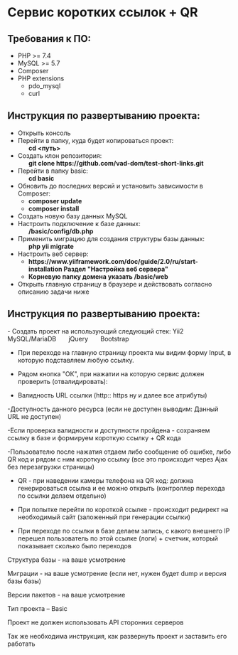 <h1>Сервис коротких ссылок + QR</h1>

<h2>Требования к ПО:</h2>
<ul>
  <li>PHP >= 7.4</li>
  <li>MySQL >= 5.7</li>
  <li>Composer</li>
  <li>
    PHP extensions
    <ul>
      <li>pdo_mysql</li>
      <li>curl</li>
    </ul>
  </li>
</ul>

<h2>Инструкция по развертыванию проекта:</h2>
<ul>
  <li>Открыть консоль</li>
  <li>
    Перейти в папку, куда будет копироваться проект:
    <ul>
      <b>cd <путь></b>
    </ul>
  </li>
  <li>
    Создать клон репозитория: 
    <ul>
      <b>git clone https://github.com/vad-dom/test-short-links.git</b>
    </ul>
  </li>
  <li>
    Перейти в папку basic: 
    <ul>
      <b>cd basic</b>
    </ul>
  </li>
  <li>
    Обновить до последних версий и установить зависимости в Composer: 
    <ul>
      <li><b>composer update</b></li>
      <li><b>composer install</b></li>
    </ul>
  </li>
  <li>Создать новую базу данных MySQL</li>
  <li>
    Настроить подключение к базе данных:
    <ul>
      <b>/basic/config/db.php</b>
    </ul>
  </li>
  <li>
    Применить миграцию для создания структуры базы данных:
    <ul>
      <b>php yii migrate</b>
    </ul>
  </li>
  <li>
    Настроить веб сервер: 
    <ul>
      <li><b>https://www.yiiframework.com/doc/guide/2.0/ru/start-installation Раздел "Настройка веб сервера"</b></li>
      <li><b>Корневую папку домена указать /basic/web</b></li>
    </ul>
  </li>
  <li>Открыть главную страницу в браузере и действовать согласно описанию задачи ниже</li>
</ul>

<h2>Инструкция по развертыванию проекта:</h2>
- Создать проект на использующий следующий стек: Yii2  MySQL/MariaDB  jQuery  Bootstrap     

- При переходе на главную страницу проекта мы видим форму Input, в которую подставляем любую ссылку. 

- Рядом кнопка "ОК", при нажатии на которую сервис должен проверить (отвалидировать): 

- Валидность URL ссылки (http:: https ну и далее все атрибуты)  

-Доступность данного ресурса (если не доступен выводим: Данный URL не доступен)  

-Если проверка валидности и доступности пройдена - сохраняем ссылку в базе и формируем короткую ссылку + QR кода  

-Пользователю после нажатия отдаем либо сообщение об ошибке, либо QR код и рядом с ним короткую ссылку (все это происходит через Ajax без перезагрузки страницы)  

- QR - при наведении камеры телефона на QR код: должна генерироваться ссылка и ее можно открыть (контроллер перехода по ссылки делаем отдельно)  

- При попытке перейти по короткой ссылке - происходит редирект на необходимый сайт (заложенный при генерации ссылки)  

- При переходе по ссылки в базе делаем запись, с какого внешнего IP перешел пользователь по этой ссылке (логи) + счетчик, который показывает сколько было переходов   

Структура базы  - на ваше усмотрение

Миграции - на ваше усмотрение (если нет, нужен будет dump и версия базы базы)

Версии пакетов - на ваше усмотрение

Тип проекта – Basic

Проект не должен использовать API сторонних серверов

Так же необходима инструкция, как развернуть проект и заставить его работать
